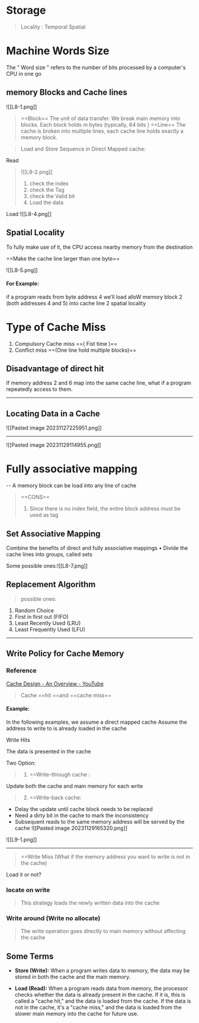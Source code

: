 
# Storage 

>Locality : 
>Temporal
>Spatial 
>


# Machine Words Size 
The " Word size " refers to the number of bits
processed by a computer's CPU in one go


## memory Blocks and Cache lines 

![[L8-1.png]]

>==Block==
	The unit of data transfer. We break main memory into blocks. Each block holds m bytes (typically, 64 bits ) 
==Line==
	The cache is broken into multiple lines, each cache line holds exactly a memory block.


>Load and Store Sequence in Direct Mapped cache:

Read
>![[L8-2.png]] 
>1. check the index
>2. check the Tag
>3. check the Valid bit
>4.  Load the data 



Load 
![[L8-4.png]]

## Spatial Locality 

To fully make use of it, the CPU access nearby memory from the destination 

==Make the cache line larger than one byte==

![[L8-5.png]]

#### For Example:  
if a program reads from byte address 4 we’ll load alloW memory block 2 (both addresses 4 and 5) into cache line 2 spatial locality
# Type of Cache Miss

1. Compulsory Cache miss ==( Fist time )==
2. Conflict miss ==(One line hold multiple blocks)==


## Disadvantage of direct hit 

If memory address 2 and 6 map into the same cache line, what if a program repeatedly access to them.

---
## Locating Data in a Cache 

![[Pasted image 20231127225951.png]]

---
![[Pasted image 20231129114955.png]]
# Fully associative mapping 

-- A memory block can be load into any line of cache 

>==CONS==
>	1. Since there is no index field, the entire block address must be used as tag 



## Set Associative Mapping
Combine the benefits of direct and fully associative mappings
• Divide the cache lines into groups, called sets 

Some possible ones:![[L8-7.png]]
## Replacement Algorithm

>possible ones:

1.  Random Choice 
2.  First in first out (FIFO)
3. Least Recently Used (LRU)
4. Least Frequently Used (LFU)

---
## Write Policy for Cache Memory 

### Reference

[Cache Design - An Overview - YouTube](https://www.youtube.com/watch?v=1tvW8kzOpSA)

>Cache ==hit ==and ==cache miss== 

#### Example:
In the following examples, we assume a direct mapped cache
Assume the address to write to is already loaded in the cache

Write Hits

The data is presented in the cache 

Two Option:

>1. ==Write-through cache :

Update both the cache and main memory for each write

>2. ==Write-back cache:  

* Delay the update until cache block needs to be replaced 
* Need a dirty bit in the cache to mark the inconsistency
* Subsequent reads to the same memory address will be served by the
cache
![[Pasted image 20231129165320.png]]

![[L9-1.png]]

---

>==Write Miss 
> (What if the memory address you want to write is not in the cache)

Load it or not? 

### locate on write 

 >This strategy loads the newly written data into the cache



### Write around (Write no allocate)

>	The write operation goes directly to main memory without affecting the cache

## Some Terms 

- **Store (Write):** When a program writes data to memory, the data may be stored in both the cache and the main memory.
    
- **Load (Read):** When a program reads data from memory, the processor checks whether the data is already present in the cache. If it is, this is called a "cache hit," and the data is loaded from the cache. If the data is not in the cache, it's a "cache miss," and the data is loaded from the slower main memory into the cache for future use.

